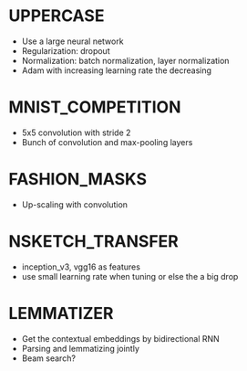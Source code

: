 # UPPERCASE

* Use a large neural network
* Regularization: dropout
* Normalization: batch normalization, layer normalization
* Adam with increasing learning rate the decreasing

# MNIST_COMPETITION

* 5x5 convolution with stride 2
* Bunch of convolution and max-pooling layers

# FASHION_MASKS

* Up-scaling with convolution

# NSKETCH_TRANSFER
* inception_v3, vgg16 as features
* use small learning rate when tuning or else the a big drop

# LEMMATIZER
* Get the contextual embeddings by bidirectional RNN
* Parsing and lemmatizing jointly
* Beam search?

